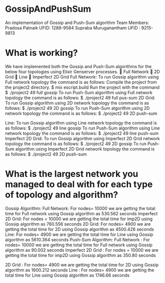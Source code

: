 # GossipAndPushSum
An implementation of Gossip and Push-Sum algorithm 
Team Members: 
Pradosa Patnaik
UFID: 1288-9584
Supraba Muruganantham 
UFID : 9215-9813

# What is working?
We have implemented both the Gossip and Push-Sum algorithms for the below four topologies using Elixir Genserver processes.
	Full Network
	2D Grid
	Line
	Imperfect 2D Grid
Full Network:
To run Gossip algorithm using Full network topology the command is as follows:
 Compile the project from the project2 directory.
$ mix escript.build
Run the project with the command
$  ./project2 49 full gossip
To run Push-Sum algorithm using Full network topology the command is as follows:
$  ./project2 49 full pus-sum
2D Grid: 
To run Gossip algorithm using 2D network topology the command is as follows:
$  ./project2 49 2D gossip
To run Push-Sum algorithm using 2D network topology the command is as follows:
$  ./project2 49 2D push-sum

Line:
To run Gossip algorithm using Line network topology the command is as follows:
 $  ./project2 49 line gossip
To run Push-Sum algorithm using Line network topology the command is as follows:
 $  ./project2 49 line push-sum
Imperfect 2D Grid:
To run Gossip algorithm using Imperfect 2D Grid network topology the command is as follows:
$  ./project2 49 2D gossip
To run Push-Sum algorithm using Imperfect 2D Grid network topology the command is as follows:
$  ./project2 49 2D push-sum

# What is the largest network you managed to deal with for each type of topology and algorithm?
Gossip Algorithm:
Full Network:
For nodes= 10000 we are getting the total time for Full network using Gossip algorithm as 530.562 seconds
Imperfect 2D Grid:
For nodes = 10000 we are getting the total time for imp2D using Gossip algorithm as 760.556 seconds
2D Grid:
For nodes= 4900 we are getting the total time for 2D using Gossip algorithm as 4500.426 seconds
Line:
For nodes= 4900 we are getting the total time for Line using Gossip algorithm as 5610.364 seconds
Push-Sum Algorithm:
Full Network :
For nodes= 10000 we are getting the total time for Full network using Gossip algorithm as 90.002 seconds
Imperfect 2D Grid :
For nodes = 10000 we are getting the total time for imp2D using Gossip algorithm as 350.80 seconds

2D Grid :
For nodes= 4900 we are getting the total time for 2D using Gossip algorithm as 1600.212 seconds
Line :
For nodes= 4900 we are getting the total time for Line using Gossip algorithm as 1746.66 seconds

